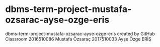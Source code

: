 # dbms-term-project-mustafa-ozsarac-ayse-ozge-eris
dbms-term-project-mustafa-ozsarac-ayse-ozge-eris created by GitHub Classroom
2016510086 Mustafa Özsaraç
2017510033 Ayşe Özge ERİŞ
